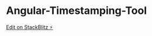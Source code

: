 # Angular-Timestamping-Tool

[Edit on StackBlitz ⚡️](https://stackblitz.com/edit/angular-ivy-igo1dr)